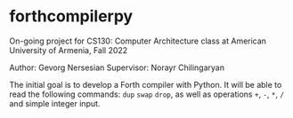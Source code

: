 # forthcompilerpy

On-going project for CS130: Computer Architecture class at American University of Armenia, Fall 2022

Author: Gevorg Nersesian
Supervisor: Norayr Chilingaryan 

The initial goal is to develop a Forth compiler with Python. It will be able to read the following commands: ```dup``` ```swap``` ```drop```, as well as operations ```+```, ```-```, ```*```, ```/``` and simple integer input.
